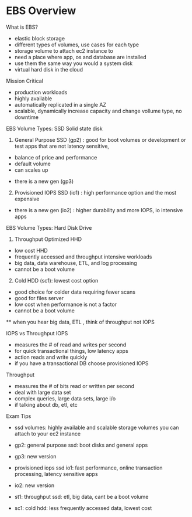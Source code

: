 # EBS Overview

What is EBS?
- elastic block storage
- different types of volumes, use cases for each type
- storage volume to attach ec2 instance to
- need a place where app, os and database are installed
- use them the same way you would a system disk
- virtual hard disk in the cloud

Mission Critical
- production workloads
- highly available
- automatically replicated in a single AZ
- scalable, dynamically increase capacity and change vollume type, no downtime

EBS Volume Types: SSD Solid state disk
1. General Purpose SSD (gp2) : good for boot volumes or development or test apps that are not latency sensitive, 
- balance of price and performance
- default volume
- can scales up
* there is a new gen (gp3)
2. Provisioned IOPS SSD (io1) : high performance option and the most expensive
* there is a new gen (io2) : higher durability and more IOPS, io intensive apps

EBS Volume Types: Hard Disk Drive
1. Throughput Optimized HHD
- low cost HHD
- frequently accessed and throughput intensive workloads
- big data, data warehouse, ETL, and log processing
- cannot be a boot volume
2. Cold HDD (sc1): lowest cost option
- good choice for colder data requiring fewer scans
- good for files server
- low cost when performance is not a factor
- cannot be a boot volume

** when you hear big data, ETL , think of throughput not IOPS

IOPS vs Throughput
IOPS
- measures the # of read and writes per second
- for quick transactional things, low latency apps
- action reads and write quickly
- if you have a transactional DB choose provisioned IOPS

Throughput
- measures the # of bits read or written per second
- deal with large data set
- complex queries, large data sets, large i/o
- if talking about db, etl, etc

Exam Tips
- ssd volumes: highly available and scalable storage volumes you can attach to your ec2 instance
- gp2: general purpose ssd: boot disks and general apps
- gp3: new version
- provisioned iops ssd io1: fast performance, online transaction processing, latency sensitive apps
- io2: new version

- st1: throughput ssd: etl, big data, cant be a boot volume
- sc1: cold hdd: less frequently accessed data, lowest cost
